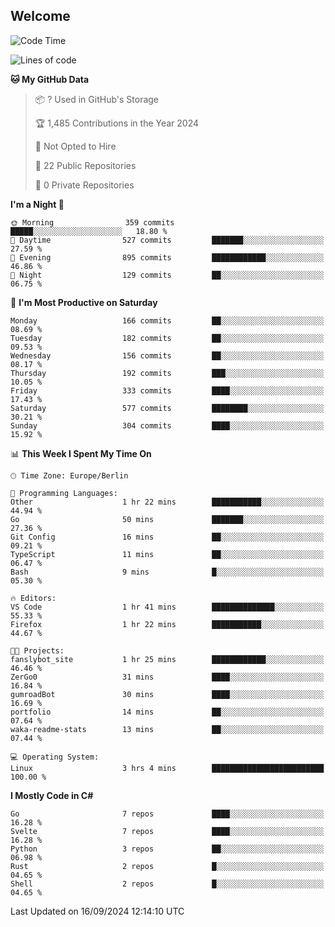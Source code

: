 ## Welcome

<!--START_SECTION:waka-->
![Code Time](http://img.shields.io/badge/Code%20Time-7%20hrs%209%20mins-blue)

![Lines of code](https://img.shields.io/badge/From%20Hello%20World%20I%27ve%20Written-2.4%20million%20lines%20of%20code-blue)

**🐱 My GitHub Data** 

> 📦 ? Used in GitHub's Storage 
 > 
> 🏆 1,485 Contributions in the Year 2024
 > 
> 🚫 Not Opted to Hire
 > 
> 📜 22 Public Repositories 
 > 
> 🔑 0 Private Repositories 
 > 
**I'm a Night 🦉** 

```text
🌞 Morning                359 commits         █████░░░░░░░░░░░░░░░░░░░░   18.80 % 
🌆 Daytime                527 commits         ███████░░░░░░░░░░░░░░░░░░   27.59 % 
🌃 Evening                895 commits         ████████████░░░░░░░░░░░░░   46.86 % 
🌙 Night                  129 commits         ██░░░░░░░░░░░░░░░░░░░░░░░   06.75 % 
```
📅 **I'm Most Productive on Saturday** 

```text
Monday                   166 commits         ██░░░░░░░░░░░░░░░░░░░░░░░   08.69 % 
Tuesday                  182 commits         ██░░░░░░░░░░░░░░░░░░░░░░░   09.53 % 
Wednesday                156 commits         ██░░░░░░░░░░░░░░░░░░░░░░░   08.17 % 
Thursday                 192 commits         ███░░░░░░░░░░░░░░░░░░░░░░   10.05 % 
Friday                   333 commits         ████░░░░░░░░░░░░░░░░░░░░░   17.43 % 
Saturday                 577 commits         ████████░░░░░░░░░░░░░░░░░   30.21 % 
Sunday                   304 commits         ████░░░░░░░░░░░░░░░░░░░░░   15.92 % 
```


📊 **This Week I Spent My Time On** 

```text
🕑︎ Time Zone: Europe/Berlin

💬 Programming Languages: 
Other                    1 hr 22 mins        ███████████░░░░░░░░░░░░░░   44.94 % 
Go                       50 mins             ███████░░░░░░░░░░░░░░░░░░   27.36 % 
Git Config               16 mins             ██░░░░░░░░░░░░░░░░░░░░░░░   09.21 % 
TypeScript               11 mins             ██░░░░░░░░░░░░░░░░░░░░░░░   06.47 % 
Bash                     9 mins              █░░░░░░░░░░░░░░░░░░░░░░░░   05.30 % 

🔥 Editors: 
VS Code                  1 hr 41 mins        ██████████████░░░░░░░░░░░   55.33 % 
Firefox                  1 hr 22 mins        ███████████░░░░░░░░░░░░░░   44.67 % 

🐱‍💻 Projects: 
fanslybot_site           1 hr 25 mins        ████████████░░░░░░░░░░░░░   46.46 % 
ZerGo0                   31 mins             ████░░░░░░░░░░░░░░░░░░░░░   16.84 % 
gumroadBot               30 mins             ████░░░░░░░░░░░░░░░░░░░░░   16.69 % 
portfolio                14 mins             ██░░░░░░░░░░░░░░░░░░░░░░░   07.64 % 
waka-readme-stats        13 mins             ██░░░░░░░░░░░░░░░░░░░░░░░   07.44 % 

💻 Operating System: 
Linux                    3 hrs 4 mins        █████████████████████████   100.00 % 
```

**I Mostly Code in C#** 

```text
Go                       7 repos             ████░░░░░░░░░░░░░░░░░░░░░   16.28 % 
Svelte                   7 repos             ████░░░░░░░░░░░░░░░░░░░░░   16.28 % 
Python                   3 repos             ██░░░░░░░░░░░░░░░░░░░░░░░   06.98 % 
Rust                     2 repos             █░░░░░░░░░░░░░░░░░░░░░░░░   04.65 % 
Shell                    2 repos             █░░░░░░░░░░░░░░░░░░░░░░░░   04.65 % 
```




 Last Updated on 16/09/2024 12:14:10 UTC
<!--END_SECTION:waka-->
